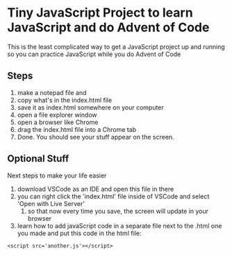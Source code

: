 # Tiny JavaScript Project to learn JavaScript and do Advent of Code

This is the least complicated way to get a JavaScript project up and running so you can practice JavaScript while you do Advent of Code

## Steps

1.  make a notepad file and
2.  copy what's in the index.html file
3.  save it as index.html somewhere on your computer
4.  open a file explorer window
5.  open a browser like Chrome
6.  drag the index.html file into a Chrome tab
7.  Done. You should see your stuff appear on the screen.

## Optional Stuff

Next steps to make your life easier

1. download VSCode as an IDE and open this file in there
2. you can right click the 'index.html' file inside of VSCode and select 'Open with Live Server'
   1. so that now every time you save, the screen will update in your browser
3. learn how to add javaScript code in a separate file next to the .html one you made and put this code in the html file:

```
<script src='another.js'></script>
```
